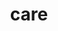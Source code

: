 ---
title: "care"
layout: cache
categories: [package, develop-2025-02-09]
meta: {"versions": ["0.13.3"], "compilers": ["gcc@=7.5.0"], "oss": ["ubuntu18.04"], "platforms": ["linux"], "targets": ["x86_64_v3"], "stacks": ["radiuss", "root"], "num_specs": 1, "num_specs_by_stack": {"root": 1, "radiuss": 1}}
spec_details: [{"hash": "7nfvgacozpjgsdnvod3qgjyfmqccqsfg", "compiler": "gcc@=7.5.0", "versions": ["0.13.3"], "os": "ubuntu18.04", "platform": "linux", "target": "x86_64_v3", "variants": ["~benchmarks", "build_system=cmake", "build_type=Release", "~cuda", "~docs", "~examples", "generator=make", "~implicit_conversions", "~ipo", "~loop_fuser", "~mpi", "~openmp", "~rocm", "~tests"], "stacks": ["root", "radiuss"], "size": "-", "tarball": "https://binaries.spack.io/develop-2025-02-09/build_cache/linux-ubuntu18.04-x86_64_v3/gcc-7.5.0/care-0.13.3/linux-ubuntu18.04-x86_64_v3-gcc-7.5.0-care-0.13.3-7nfvgacozpjgsdnvod3qgjyfmqccqsfg.spack"}]
---